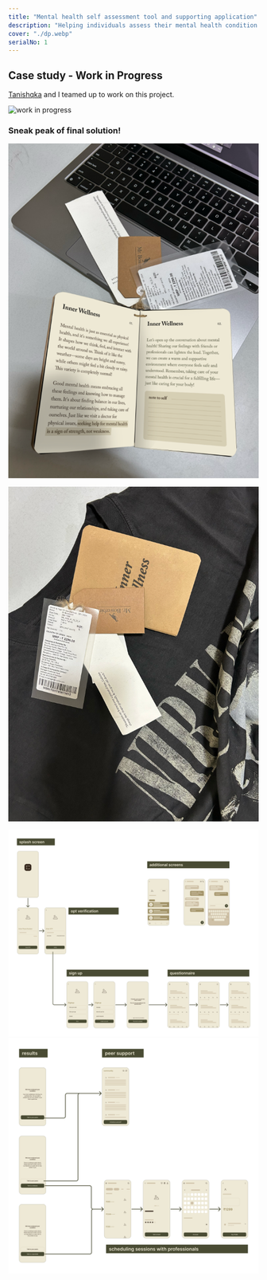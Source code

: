 ```yaml
---
title: "Mental health self assessment tool and supporting application"
description: "Helping individuals assess their mental health condition through accessible tools and connecting them with appropriate care to ensure timely support and recovery"
cover: "./dp.webp"
serialNo: 1
---
```


<div class="max-w-screen-sm mx-auto mb-16">

## Case study - Work in Progress

<a href="https://tanishqka.lol/" target="_blank">Tanishqka</a> and I teamed up to work on this project.

![work in progress](https://assets-v2.lottiefiles.com/a/918f02be-1172-11ee-ad5a-a763c8a709ca/BMZIZnyAwo.gif)

</div>

<div class="mx-auto max-w-screen-sm">

### Sneak peak of final solution!
</div>
<div class="flex flex-row gap-8">

![Page 1](sol1.png)


![Page 2](sol2.png)

</div>

![UI 1](lofi1.png)
![UI 2](lofi2.png)

